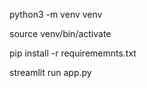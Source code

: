 python3 -m venv venv

source venv/bin/activate

pip install -r requirememnts.txt

streamlit run app.py
